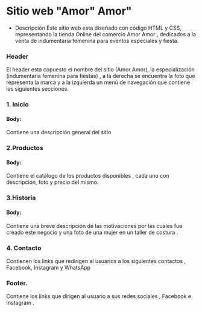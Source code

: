 # Sitio web "Amor" Amor"

- Descripción
Este sitio web esta diseñado con código HTML y CSS, representando la tienda Online del comercio Amor Amor , dedicados a la venta de indumentaria femenina para eventos especiales y fiesta.

### Header
El header esta copuesto el nombre del sitio (Amor Amor), la especialización (indumentaria femenina para fiestas) , a la derecha se encuentra la foto que representa la marca y  a la izquierda un menú de navegación que contiene las siguientes secciones.

###  1. Inicio
#### Body: 
Contiene una descripción general del sitio

### 2.Productos
#### Body:
Contiene el catálogo de los productos disponibles , cada uno con descripción, foto y precio del mismo.

### 3.Historia
#### Body:
Contiene una breve descripción de las motivaciones por las cuales fue creado este negocio y una foto de una mujer en un taller de costura .

### 4. Contacto
Contienen los links que redirigen al usuarios a los siguientes contactos , Facebook, Instagram y WhatsApp

### Footer.
Contiene los links que dirigen al usuario a sus redes sociales , Facebook e Instagram .
